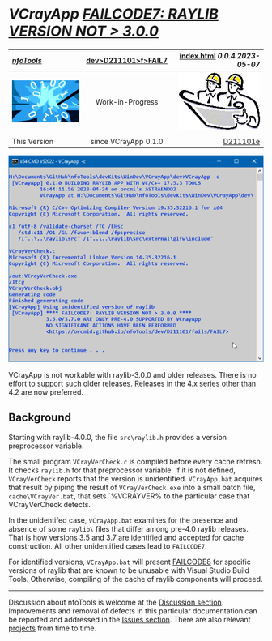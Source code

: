 <!-- index.md 0.0.4                 UTF-8                          2023-05-07
     ----1----|----2----|----3----|----4----|----5----|----6----|----7----|--*

                    FAILCODE7: RAYLIB VERSION NOT > 3.0.0
     -->

# ***VCrayApp** [FAILCODE7: RAYLIB VERSION NOT > 3.0.0](.)*

| ***[nfoTools](../../../../)*** | [dev](../../../)[>D211101](../../)[>f](../)[>FAIL7](.) | [index.html](index.html) ***0.0.4 2023-05-07*** |
| :--                |       :-:          | --: |
| ![nfotools](../../../../images/nfoWorks-2014-06-02-1702-LogoSmall.png) | Work-in-Progress | ![Hard Hat Area](../../../../images/hardhat-logo.gif) |
|              |                     |           |
| This Version | since VCrayApp 0.1.0 | [D211101e](../../e) |

![FAILCODE7](FAIL7-2023-04-24-1648-VCrayApp-0.1.0.png)

VCrayApp is not workable with raylib-3.0.0 and older releases.  There is
no effort to support such older releases.  Releases in the 4.x series other
than 4.2 are now preferred.

## Background

Starting with raylib-4.0.0, the file `src\raylib.h` provides a version
preprocessor variable.

The small program `VCrayVerCheck.c` is compiled before
every cache refresh.  It checks `raylib.h` for that preprocessor variable.  If
it is not defined, `VCrayVerCheck` reports that the version is unidentified.
`VCrayApp.bat` acquires that result by piping the result of
`VCrayVerCheck.exe` into a small batch file, `cache\VCrayVer.bat`, that sets
`%VCRAYVER% to the particular case that VCrayVerCheck detects.

In the unidentifed case, `VCrayApp.bat` examines for the presence and absence
of some `raylib\` files that differ among pre-4.0 raylib releases.  That is
how versions 3.5 and 3.7 are identified and accepted for cache construction.
All other unidentified cases lead to `FAILCODE7`.

For identified versions, `VCrayApp.bat` will present [FAILCODE8](..\FAIL8) for
specific versions of raylib that are known to be unusable with Visual Studio
Build Tools.  Otherwise, compiling of the cache of raylib components will
proceed.

----

Discussion about nfoTools is welcome at the
[Discussion section](https://github.com/orcmid/nfoTools/discussions).
Improvements and removal of defects in this particular documentation can be
reported and addressed in the
[Issues section](https://github.com/orcmid/nfoTools/issues).  There are also
relevant [projects](https://github.com/orcmid/nfoTools/projects?type=classic)
from time to time.

<!-- ----1----|----2----|----3----|----4----|----5----|----6----|----7----|--*

     0.0.4 2023-05-07T20:14Z Reflect transposition to new location
     0.0.3 2023-04-29T17:13Z Touch-ups
     0.0.2 2023-04-25T01:20Z Fix image URL
     0.0.1 2023-04-25T00:16Z First full draft
     0.0.0 2023-04-23T19:57Z Boilerplate from 0.0.0 FAIL6.

               *** end D211101/f/FAIL7/index.md ***
     -->

